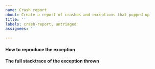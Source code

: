 ```yaml
---
name: Crash report
about: Create a report of crashes and exceptions that popped up
title: ''
labels: crash-report, untriaged
assignees: ''

---
```


#### How to reproduce the exception

#### The full stacktrace of the exception thrown
```

```

